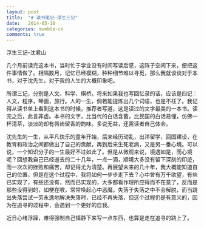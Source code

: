 ```yaml
---
layout: post
title:  "# 读书笔记–浮生三记"
date:   2014-05-10
categories: mumble-cn
comments: true
---
```


浮生三记–沈君山

几个月前读完这本书，当时忙于学业没有时间写读后感，这阵子空闲下来，便把这件事情做了。相隔数月，记忆已经模糊，种种细节难以寻觅，那么我就谈谈对于本书，对于沈先生，对于我的人生的大概印象吧。

所谓三记，分别是人文、科学、棋桥。将来如果我也写回忆录的话，应该是四记：人文，程序，琴画，旅行。人的一生，倘若能提炼出几个词语，也是不枉了。我记得从读书单上看到这本书的时候，推荐者写道，这是读过的文字最美的一本书。读完之后，此言非虚。本书的文字，比当代的白话含蓄，比民国的白话易懂，仿佛一杯清茶，淡淡的却有唇齿留香的韵味。多说无益，还需读者自己体会。

沈先生的一生，从平凡快乐的童年开始，后来经历动乱，出洋留学，回国建设，在教育和政治之间都做出了自己的贡献，再到后来生死老病，又是另一番心境。可以说，一个知识分子的一生最好不过如此了。但是从微观来说，境遇如是，而心境呢？回想我自己已经逝去的二十几年，一点一滴，顺境大多没有留下深刻的印迹，而一次次的挫败和痛苦，却记得尤为清楚。再展望未来的几十年，我大概能知道自己的位置，但是在这个过程中，我将如何一步步走下去？心中曾有万千欲望，有些已实现了，有些还没有，然而已实现的，大多都看作理所应得而不在意了，反而是那些没得到的，如梗在喉，常常唤起心中恶魔。失落于失落之中不会解脱，而当跳出失落尝试一劳永逸地解决失落时，已经不再失落，但这个过程仍是有意义的，因为在追寻的过程中，会遇到一个更好的自我。

近日心绪浮躁，难得强制自己镇静下来写一点东西，也算是走在追寻的路上了。
